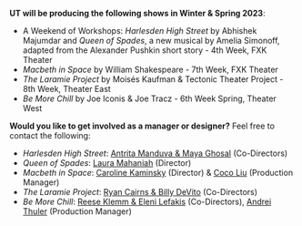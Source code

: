 **UT will be producing the following shows in Winter & Spring 2023**:

* A Weekend of Workshops: *Harlesden High Street* by Abhishek Majumdar and *Queen of Spades*, a new musical by Amelia Simonoff, adapted from the Alexander Pushkin short story - 4th Week, FXK Theater
* *Macbeth in Space* by William Shakespeare - 7th Week, FXK Theater
* *The Laramie Project* by Moisés Kaufman & Tectonic Theater Project - 8th Week, Theater East
* *Be More Chill* by Joe Iconis & Joe Tracz - 6th Week Spring, Theater West

**Would you like to get involved as a manager or designer?** Feel free to contact the following:

* *Harlesden High Street*: [Antrita Manduva & Maya Ghosal](mailto:amanduva@uchicago.edu,mghosal@uchicago.edu) (Co-Directors)
* *Queen of Spades*: [Laura Mahaniah](mailto:lmahaniah@uchicago.edu) (Director)
* *Macbeth in Space*: [Caroline Kaminsky](mailto:ckaminsky@uchicago.edu) (Director) & [Coco Liu](mailto:cocoliu@uchicago.edu) (Production Manager)
* *The Laramie Project*: [Ryan Cairns & Billy DeVito](mailto:clcairns@uchicago.edu,wdevito@uchicago.edu) (Co-Directors)
* *Be More Chill*: [Reese Klemm & Eleni Lefakis](mailto:klemm@uchicago.edu,elefakis@uchicago.edu) (Co-Directors), [Andrei Thuler](mailto:athuler@uchicago.edu) (Production Manager)
